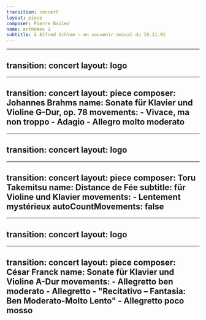 ```yaml
---
transition: concert
layout: piece
composer: Pierre Boulez
name: anthèmes 1
subtitle: à Alfred Schlee – en souvenir amical du 19.11.91
---
```

---
transition: concert
layout: logo
---
---
transition: concert
layout: piece
composer: Johannes Brahms
name: Sonate für Klavier und Violine G-Dur, op. 78
movements:
    - Vivace, ma non troppo
    - Adagio
    - Allegro molto moderato
---
---
transition: concert
layout: logo
---
---
transition: concert
layout: piece
composer: Toru Takemitsu
name: Distance de Fée
subtitle: für Violine und Klavier
movements:
    - Lentement mystérieux
autoCountMovements: false
---
---
transition: concert
layout: logo
---
---
transition: concert
layout: piece
composer: César Franck
name: Sonate für Klavier und Violine A-Dur
movements:
    - Allegretto ben moderato
    - Allegretto
    - "Recitativo – Fantasia: Ben Moderato-Molto Lento"
    - Allegretto poco mosso
---